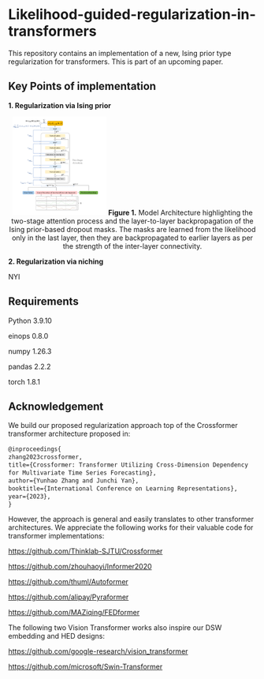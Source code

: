 # Likelihood-guided-regularization-in-transformers

This repository contains an implementation of a new, Ising prior type regularization for transformers. This is part of an upcoming paper. 

## Key Points of implementation

**1. Regularization via Ising prior**

<p align="center">
  <img src="./pic/LBRT.png" height="200" alt="Model Architecture" />
  <b>Figure 1.</b> Model Architecture highlighting the two-stage attention process and the layer-to-layer backpropagation of the Ising prior-based dropout masks. The masks are learned from the likelihood only in the last layer, then they are backpropagated to earlier layers as per the strength of the inter-layer connectivity.
</p>

**2. Regularization via niching**

NYI

## Requirements

Python 3.9.10

einops 0.8.0

numpy 1.26.3

pandas 2.2.2

torch 1.8.1


## Acknowledgement

We build our proposed regularization approach top of the Crossformer transformer architecture proposed in:
```
@inproceedings{
zhang2023crossformer,
title={Crossformer: Transformer Utilizing Cross-Dimension Dependency for Multivariate Time Series Forecasting},
author={Yunhao Zhang and Junchi Yan},
booktitle={International Conference on Learning Representations},
year={2023},
}
```
However, the approach is general and easily translates to other transformer architectures. We appreciate the following works for their valuable code for transformer implementations:

https://github.com/Thinklab-SJTU/Crossformer

https://github.com/zhouhaoyi/Informer2020

https://github.com/thuml/Autoformer

https://github.com/alipay/Pyraformer

https://github.com/MAZiqing/FEDformer

The following two Vision Transformer works also inspire our DSW embedding and HED designs:

https://github.com/google-research/vision_transformer

https://github.com/microsoft/Swin-Transformer